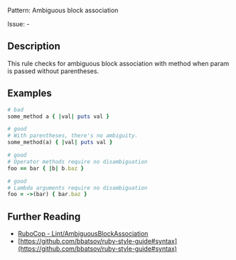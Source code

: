 Pattern: Ambiguous block association

Issue: -

## Description

This rule checks for ambiguous block association with method when param is passed without parentheses.

## Examples

```ruby
# bad
some_method a { |val| puts val }
```
```ruby
# good
# With parentheses, there's no ambiguity.
some_method(a) { |val| puts val }

# good
# Operator methods require no disambiguation
foo == bar { |b| b.baz }

# good
# Lambda arguments require no disambiguation
foo = ->(bar) { bar.baz }
```

## Further Reading

* [RuboCop - Lint/AmbiguousBlockAssociation](https://rubocop.readthedocs.io/en/latest/cops_lint/#lintambiguousblockassociation)
* [https://github.com/bbatsov/ruby-style-guide#syntax](https://github.com/bbatsov/ruby-style-guide#syntax)
